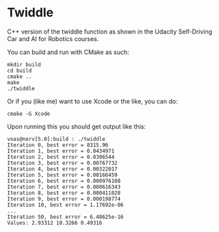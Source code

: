 # Twiddle

C++ version of the twiddle function as shown in the Udacity Self-Driving Car and AI for Robotics courses.

You can build and run with CMake as such:

```
mkdir build
cd build
cmake ..
make
./twiddle
```

Or if you (like me) want to use Xcode or the like, you can do:

```
cmake -G Xcode
```

Upon running this you should get output like this:

```
voas@nerv[5.0]:build : ./twiddle 
Iteration 0, best error = 8315.96
Iteration 1, best error = 0.0434971
Iteration 2, best error = 0.0306544
Iteration 3, best error = 0.00767732
Iteration 4, best error = 0.00322017
Iteration 5, best error = 0.00166459
Iteration 6, best error = 0.000976108
Iteration 7, best error = 0.000616343
Iteration 8, best error = 0.000411028
Iteration 9, best error = 0.000198774
Iteration 10, best error = 1.17692e-06
...
Iteration 50, best error = 6.48625e-16
Values: 2.93312 10.3266 0.49316
```

